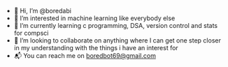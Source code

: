 - 👋 Hi, I’m @boredabi
- 👀 I’m interested in machine learning like everybody else 
- 🌱 I’m currently learning c programming, DSA, version control and stats for compsci
- 💞️ I’m looking to collaborate on anything where I can get one step closer in my understanding with the things i have an interest for
- 📬 You can reach me on boredbot69@gmail.com
